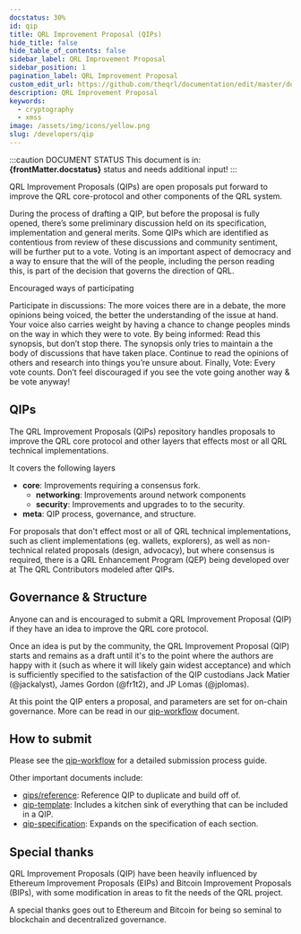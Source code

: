 ```yaml
---
docstatus: 30%
id: qip
title: QRL Improvement Proposal (QIPs)
hide_title: false
hide_table_of_contents: false
sidebar_label: QRL Improvement Proposal
sidebar_position: 1
pagination_label: QRL Improvement Proposal
custom_edit_url: https://github.com/theqrl/documentation/edit/master/docs/basics/xmss.md
description: QRL Improvement Proposal
keywords:
  - cryptography
  - xmss
image: /assets/img/icons/yellow.png
slug: /developers/qip
---
```


:::caution DOCUMENT STATUS 
<span>This document is in: <b>{frontMatter.docstatus}</b> status and needs additional input!</span>
:::


QRL Improvement Proposals (QIPs) are open proposals put forward to improve the QRL core-protocol and other components of the QRL system.

During the process of drafting a QIP, but before the proposal is fully opened, there’s some preliminary discussion held on its specification, implementation and general merits. Some QIPs which are identified as contentious from review of these discussions and community sentiment, will be further put to a vote. Voting is an important aspect of democracy and a way to ensure that the will of the people, including the person reading this, is part of the decision that governs the direction of QRL.

Encouraged ways of participating

Participate in discussions: The more voices there are in a debate, the more opinions being voiced, the better the understanding of the issue at hand. Your voice also carries weight by having a chance to change peoples minds on the way in which they were to vote.
By being informed: Read this synopsis, but don’t stop there. The synopsis only tries to maintain a the body of discussions that have taken place. Continue to read the opinions of others and research into things you’re unsure about.
Finally, Vote: Every vote counts. Don’t feel discouraged if you see the vote going another way & be vote anyway!

## QIPs

The QRL Improvement Proposals (QIPs) repository handles proposals to improve the QRL core protocol and other layers that effects most or all QRL technical implementations. 

It covers the following layers

- **core**: Improvements requiring a consensus fork.
  - **networking**: Improvements around network components
  - **security**: Improvements and upgrades to to the security.
- **meta**: QIP process, governance, and structure.

For proposals that don't effect most or all of QRL technical implementations, such as client implementations (eg. wallets, explorers), as well as non-technical related proposals (design, advocacy), but where consensus is required, there is a QRL Enhancement Program (QEP) being developed over at The QRL Contributors modeled after QIPs.

## Governance & Structure

Anyone can and is encouraged to submit a QRL Improvement Proposal (QIP) if they have an idea to improve the QRL core protocol.

Once an idea is put by the community, the QRL Improvement Proposal (QIP) starts and remains as a draft until it's to the point where the authors are happy with it (such as where it will likely gain widest acceptance) and which is sufficiently specified to the satisfaction of the QIP custodians Jack Matier (@jackalyst), James Gordon (@fr1t2), and JP Lomas (@jplomas).  

At this point the QIP enters a proposal, and parameters are set for on-chain governance. More can be read in our [qip-workflow](./QIP/qip-workflow) document.

## How to submit

Please see the [qip-workflow](./QIP/qip-workflow) for a detailed submission process guide.

Other important documents include:

- [qips/reference](./QIP/qip-reference): Reference QIP to duplicate and build off of.
- [qip-template](./QIP/qip-template): Includes a kitchen sink of everything that can be included in a QIP.
- [qip-specification](./QIP/qip-specification): Expands on the specification of each section.

## Special thanks

QRL Improvement Proposals (QIP) have been heavily influenced by Ethereum Improvement Proposals (EIPs) and Bitcoin Improvement Proposals (BIPs), with some modification in areas to fit the needs of the QRL project.

A special thanks goes out to Ethereum and Bitcoin for being so seminal to blockchain and decentralized governance.